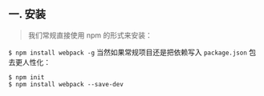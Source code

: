 ## 一. 安装
>  我们常规直接使用 npm 的形式来安装：

`$ npm install webpack -g`
当然如果常规项目还是把依赖写入 `package.json` 包去更人性化：
```
$ npm init
$ npm install webpack --save-dev
```